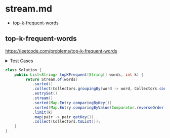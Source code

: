 # stream.md

+ [top-k-frequent-words](#top-k-frequent-words)

## top-k-frequent-words

https://leetcode.com/problems/top-k-frequent-words 

<details><summary>Test Cases</summary><blockquote>

``` java
import org.junit.jupiter.api.BeforeEach;
import java.util.List;
import static org.junit.jupiter.api.Assertions.*;
class SolutionTest {
    private Solution sol;
    @BeforeEach
    void setUp() {
        sol = new Solution();
    }
    @org.junit.jupiter.api.Test
    void testTopKFrequent() {
        String[] words = new String[]{"the","day","is","sunny","the","the","the","sunny","is","is"};
        List<String> expected = List.of("the", "is", "sunny", "day");
        assertEquals(expected, sol.topKFrequent(words, 4));
    }
}
```

</blockquote></details>

```java
class Solution {
    public List<String> topKFrequent(String[] words, int k) {
         return Stream.of(words)
            .sorted()
            .collect(Collectors.groupingBy(word -> word, Collectors.counting()))
            .entrySet()
            .stream()
            .sorted(Map.Entry.comparingByKey())
            .sorted(Map.Entry.comparingByValue(Comparator.reverseOrder()))
            .limit(k)
            .map(pair -> pair.getKey())
            .collect(Collectors.toList());
    }
}
```
